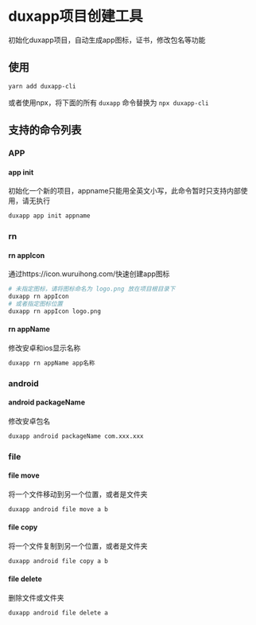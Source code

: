 # duxapp项目创建工具

初始化duxapp项目，自动生成app图标，证书，修改包名等功能

## 使用

```bash
yarn add duxapp-cli
```

或者使用npx，将下面的所有 `duxapp` 命令替换为 `npx duxapp-cli`

## 支持的命令列表

### APP

#### app init
初始化一个新的项目，appname只能用全英文小写，此命令暂时只支持内部使用，请无执行
```bash
duxapp app init appname
```

### rn

#### rn appIcon

通过https://icon.wuruihong.com/快速创建app图标
```bash
# 未指定图标，请将图标命名为 logo.png 放在项目根目录下
duxapp rn appIcon
# 或者指定图标位置
duxapp rn appIcon logo.png
```

#### rn appName

修改安卓和ios显示名称
```bash
duxapp rn appName app名称
```

### android

#### android packageName

修改安卓包名

```bash
duxapp android packageName com.xxx.xxx
```


### file

#### file move

将一个文件移动到另一个位置，或者是文件夹

```bash
duxapp android file move a b
```

#### file copy

将一个文件复制到另一个位置，或者是文件夹

```bash
duxapp android file copy a b
```

#### file delete

删除文件或文件夹

```bash
duxapp android file delete a
```

